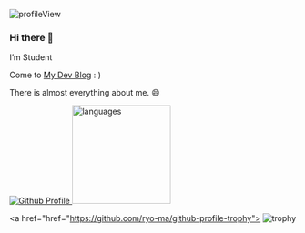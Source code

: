 <p> <img src="https://komarev.com/ghpvc/?username=bn-tw2020" alt="profileView" /> </p>

### Hi there 👋

I’m Student

Come to [My Dev Blog](http://bn-tw2020.github.io/) : )

There is almost everything about me. 😄


<p align="left">
  
<a href="https://github.com/bn-tw2020">
  <img src="https://camo.githubusercontent.com/f42a40e04edabc0b088eb08a6939cb97e076427e63e3042b2952823f60c4ab4f/68747470733a2f2f6769746875622d726561646d652d73746174732e76657263656c2e6170702f6170693f757365726e616d653d626e2d7477323032302673686f775f69636f6e733d74727565267468656d653d64726163756c61" alt="Github Profile" data-canonical-src="https://github-readme-stats.vercel.app/api?username=bn-tw2020&count_private=true&hide=contribs,prs&show_icons=true&theme=dracula"">  
</a>
<img src="https://github-readme-stats.vercel.app/api/top-langs/?username=bn-tw2020&layout=compact&theme=buefy" alt="languages" height="173">
</p>
                                                                                                                                           
<a href="href="https://github.com/ryo-ma/github-profile-trophy">
<img src="https://camo.githubusercontent.com/b7e97d670fe5f65f915c31ac39ecb7f69ea0833db38a83bd1ac945932ec03615/68747470733a2f2f6769746875622d70726f66696c652d74726f7068792e76657263656c2e6170702f3f757365726e616d653d626e2d747732303230267468656d653d6368616c6b26726f773d3126636f6c756d6e3d37" alt="trophy" data-canonical-src="https://github-profile-trophy.vercel.app/?username=bn-tw2020&amp;theme=chalk&amp;row=1&amp;column=7" style="max-width:100%;">
</a>
